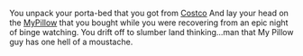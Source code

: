 You unpack your porta-bed that you got from [Costco](http://www.costco.com) 
And lay your head on the [MyPillow](http://www.mypillow.com) that you bought 
while you were recovering from an epic night of binge watching.  You drift off
to slumber land thinking...man that My Pillow guy has one hell of a moustache.